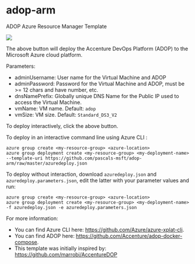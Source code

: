 # adop-arm
ADOP Azure Resource Manager Template

<a href="https://portal.azure.com/#create/Microsoft.Template/uri/https%3A%2F%2Fgithub.com%2Fpascals-msft%2Fadop-arm%2Fraw%2Fmaster%2Fazuredeploy.json" target="_blank"><img src="http://azuredeploy.net/deploybutton.png"/></a>

The above button will deploy the Accenture DevOps Platform (ADOP) to the Microsoft Azure cloud platform.

Parameters:

- adminUsername: User name for the Virtual Machine and ADOP
- adminPassword: Password for the Virtual Machine and ADOP, must be >= 12 chars and have number, etc.
- dnsNamePrefix: Globally unique DNS Name for the Public IP used to access the Virtual Machine.
- vmName: VM name. Default: `adop`
- vmSize: VM size. Default: `Standard_DS3_V2`

To deploy interactively, click the above button.

To deploy in an interactive command line using Azure CLI :

```
azure group create <my-resource-group> <azure-location>
azure group deployment create <my-resource-group> <my-deployment-name> --template-uri https://github.com/pascals-msft/adop-arm/raw/master/azuredeploy.json
```

To deploy without interaction, download `azuredeploy.json` and `azuredeploy.parameters.json`, edit the latter with your parameter values and run:

```
azure group create <my-resource-group> <azure-location>
azure group deployment create <my-resource-group> <my-deployment-name> -f azuredeploy.json -e azuredeploy.parameters.json
```

For more information:

- You can find Azure CLI here: https://github.com/Azure/azure-xplat-cli.
- You can find ADOP here: https://github.com/Accenture/adop-docker-compose.
- This template was initially inspired by: https://github.com/marrobi/AccentureDOP
